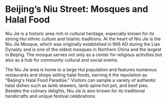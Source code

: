 # Beijing’s Niu Street: Mosques and Halal Food

Niu Jie is a historic area rich in cultural heritage, especially known for its strong Hui ethnic culture and Islamic traditions. At the heart of Niu Jie is the Niu Jie Mosque, which was originally established in 966 AD during the Liao Dynasty and is one of the oldest mosques in Northern China and the largest in Beijing. The mosque serves not only as a center for religious activities but also as a hub for community cultural and social events.

<YouTube link="https://youtu.be/KvbhHsrZW6A?si=YIhhv5xgUqSSVLmv">
<template #cover><img src="../assets/youtube/they-told-me-islam-was-banned-in-china-muslim-streect-in-beijing.jpg" /></template>
<template #title>Muslim Street in Beijing</template>
<template #author>Waleed Maoed</template>
<template #description>Before coming to China people would always say I won't have a great experience visiting China as a Muslim. So I had to go and see how life is really like in the capital city Beijing.</template>
</YouTube>

The Niu Jie area is home to a large Hui population and features numerous restaurants and shops selling halal foods, earning it the reputation as "Beijing's Halal Food Paradise." Visitors can sample a variety of authentic halal dishes such as lamb skewers, lamb spine hot pot, and beef pies. Besides the culinary delights, Niu Jie is also known for its traditional handicrafts and unique festival celebrations.
